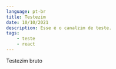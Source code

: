 ```yaml
---
language: pt-br
title: Testezim
date: 10/10/2021
description: Esse é o canalzim de teste.
tags:
    - teste
    - react
---
```

Testezim bruto